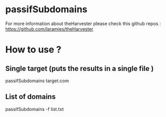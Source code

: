 # passifSubdomains

For more information about theHarvester please check this github repos : https://github.com/laramies/theHarvester


# How to use ? 
## Single target (puts the results in a single file )
passifSubdomains target.com

## List of domains 
passifSubdomains -f list.txt
